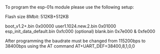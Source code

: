 To program the esp-01s module please use the following setup:

Flash size 8Mbit: 512KB+512KB

boot_v1.2+.bin              0x00000
user1.1024.new.2.bin        0x01000
esp_init_data_default.bin   0xfc000 (optional)
blank.bin                   0x7e000 & 0xfe000

After programming the baudrate must be changed from 115200bps to 38400bps using the AT command AT+UART_DEF=38400,8,1,0,0

